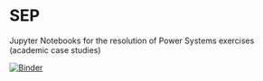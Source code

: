 # SEP
Jupyter Notebooks for the resolution of Power Systems exercises (academic case studies)

[![Binder](https://mybinder.org/badge_logo.svg)](https://mybinder.org/v2/gh/miguel-simon/SEP/master)
